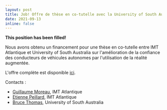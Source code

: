 ```yaml
---
layout: post
title: Job! Offre de thèse en co-tutelle avec la University of South Australia, Adelaide
date: 2021-09-13
inline: false
---
```


**This position has been filled!**

Nous avons obtenu un financement pour une thèse en co-tutelle entre IMT Atlantique et University of South Australia sur l'amélioration de la confiance des conducteurs de véhicules autonomes par l'utilisation de la réalité augmentée. 

L'offre complète est disponible [ici](https://www.imt-atlantique.fr/sites/default/files/recherche/offres-theses/Sujet-these%20-2021%20Labsticc.pdf). 

Contacts : 

 - [Guillaume Moreau](mailto:guillaume.moreau@imt-atlantique.fr), IMT Atlantique
 - [Etienne Peillard](mailto:etienne.peillard@imt-atlantique.fr),  IMT Atlantique
 - [Bruce Thomas](mailto:bruce.thomas@unisa.edu.au), University of South Australia
 
  


